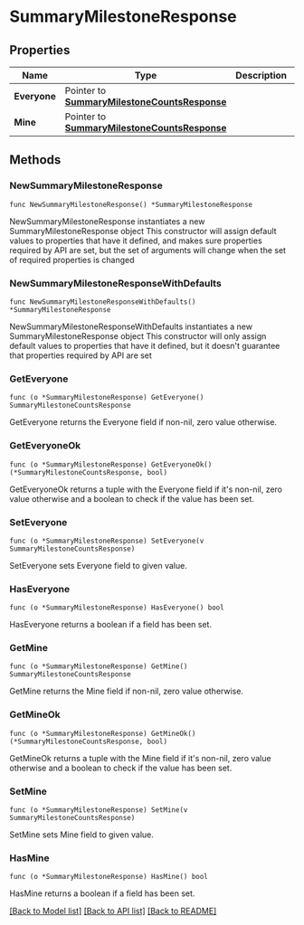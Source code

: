# SummaryMilestoneResponse

## Properties

Name | Type | Description | Notes
------------ | ------------- | ------------- | -------------
**Everyone** | Pointer to [**SummaryMilestoneCountsResponse**](summary.MilestoneCountsResponse.md) |  | [optional] 
**Mine** | Pointer to [**SummaryMilestoneCountsResponse**](summary.MilestoneCountsResponse.md) |  | [optional] 

## Methods

### NewSummaryMilestoneResponse

`func NewSummaryMilestoneResponse() *SummaryMilestoneResponse`

NewSummaryMilestoneResponse instantiates a new SummaryMilestoneResponse object
This constructor will assign default values to properties that have it defined,
and makes sure properties required by API are set, but the set of arguments
will change when the set of required properties is changed

### NewSummaryMilestoneResponseWithDefaults

`func NewSummaryMilestoneResponseWithDefaults() *SummaryMilestoneResponse`

NewSummaryMilestoneResponseWithDefaults instantiates a new SummaryMilestoneResponse object
This constructor will only assign default values to properties that have it defined,
but it doesn't guarantee that properties required by API are set

### GetEveryone

`func (o *SummaryMilestoneResponse) GetEveryone() SummaryMilestoneCountsResponse`

GetEveryone returns the Everyone field if non-nil, zero value otherwise.

### GetEveryoneOk

`func (o *SummaryMilestoneResponse) GetEveryoneOk() (*SummaryMilestoneCountsResponse, bool)`

GetEveryoneOk returns a tuple with the Everyone field if it's non-nil, zero value otherwise
and a boolean to check if the value has been set.

### SetEveryone

`func (o *SummaryMilestoneResponse) SetEveryone(v SummaryMilestoneCountsResponse)`

SetEveryone sets Everyone field to given value.

### HasEveryone

`func (o *SummaryMilestoneResponse) HasEveryone() bool`

HasEveryone returns a boolean if a field has been set.

### GetMine

`func (o *SummaryMilestoneResponse) GetMine() SummaryMilestoneCountsResponse`

GetMine returns the Mine field if non-nil, zero value otherwise.

### GetMineOk

`func (o *SummaryMilestoneResponse) GetMineOk() (*SummaryMilestoneCountsResponse, bool)`

GetMineOk returns a tuple with the Mine field if it's non-nil, zero value otherwise
and a boolean to check if the value has been set.

### SetMine

`func (o *SummaryMilestoneResponse) SetMine(v SummaryMilestoneCountsResponse)`

SetMine sets Mine field to given value.

### HasMine

`func (o *SummaryMilestoneResponse) HasMine() bool`

HasMine returns a boolean if a field has been set.


[[Back to Model list]](../README.md#documentation-for-models) [[Back to API list]](../README.md#documentation-for-api-endpoints) [[Back to README]](../README.md)


